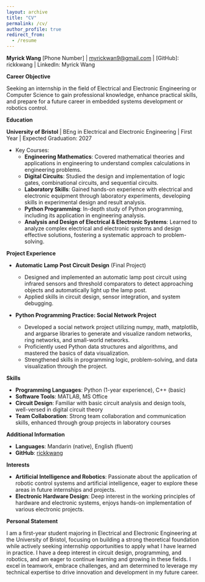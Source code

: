```yaml
---
layout: archive
title: "CV"
permalink: /cv/
author_profile: true
redirect_from:
  - /resume
---
```


**Myrick Wang**
[Phone Number] | myrickwan9@gmail.com | [GitHub]: rickkwang | LinkedIn: Myrick Wang

**Career Objective**

Seeking an internship in the field of Electrical and Electronic Engineering or Computer Science to gain professional knowledge, enhance practical skills, and prepare for a future career in embedded systems development or robotics control.

**Education**

**University of Bristol** | BEng in Electrical and Electronic Engineering | First Year | Expected Graduation: 2027
- Key Courses:
  - **Engineering Mathematics**: Covered mathematical theories and applications in engineering to understand complex calculations in engineering problems.
  - **Digital Circuits**: Studied the design and implementation of logic gates, combinational circuits, and sequential circuits.
  - **Laboratory Skills**: Gained hands-on experience with electrical and electronic equipment through laboratory experiments, developing skills in experimental design and result analysis.
  - **Python Programming**: In-depth study of Python programming, including its application in engineering analysis.
  - **Analysis and Design of Electrical & Electronic Systems**: Learned to analyze complex electrical and electronic systems and design effective solutions, fostering a systematic approach to problem-solving.

**Project Experience**

- **Automatic Lamp Post Circuit Design** (Final Project)
  - Designed and implemented an automatic lamp post circuit using infrared sensors and threshold comparators to detect approaching objects and automatically light up the lamp post.
  - Applied skills in circuit design, sensor integration, and system debugging.

- **Python Programming Practice: Social Network Project**
  - Developed a social network project utilizing numpy, math, matplotlib, and argparse libraries to generate and visualize random networks, ring networks, and small-world networks.
  - Proficiently used Python data structures and algorithms, and mastered the basics of data visualization.
  - Strengthened skills in programming logic, problem-solving, and data visualization through the project.

**Skills**

- **Programming Languages**: Python (1-year experience), C++ (basic)
- **Software Tools**: MATLAB, MS Office
- **Circuit Design**: Familiar with basic circuit analysis and design tools, well-versed in digital circuit theory
- **Team Collaboration**: Strong team collaboration and communication skills, enhanced through group projects in laboratory courses

**Additional Information**

- **Languages**: Mandarin (native), English (fluent)
- **GitHub**: [rickkwang](https://github.com/rickkwang)

**Interests**

- **Artificial Intelligence and Robotics**: Passionate about the application of robotic control systems and artificial intelligence, eager to explore these areas in future internships and projects.
- **Electronic Hardware Design**: Deep interest in the working principles of hardware and electronic systems, enjoys hands-on implementation of various electronic projects.

**Personal Statement**

I am a first-year student majoring in Electrical and Electronic Engineering at the University of Bristol, focusing on building a strong theoretical foundation while actively seeking internship opportunities to apply what I have learned in practice. I have a deep interest in circuit design, programming, and robotics, and am eager to continue learning and growing in these fields. I excel in teamwork, embrace challenges, and am determined to leverage my technical expertise to drive innovation and development in my future career.
